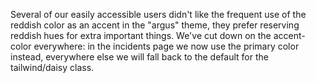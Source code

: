 Several of our easily accessible users didn't like the frequent use of the
reddish color as an accent in the "argus" theme, they prefer reserving reddish
hues for extra important things. We've cut down on the accent-color everywhere:
in the incidents page we now use the primary color instead, everywhere else we
will fall back to the default for the tailwind/daisy class.
